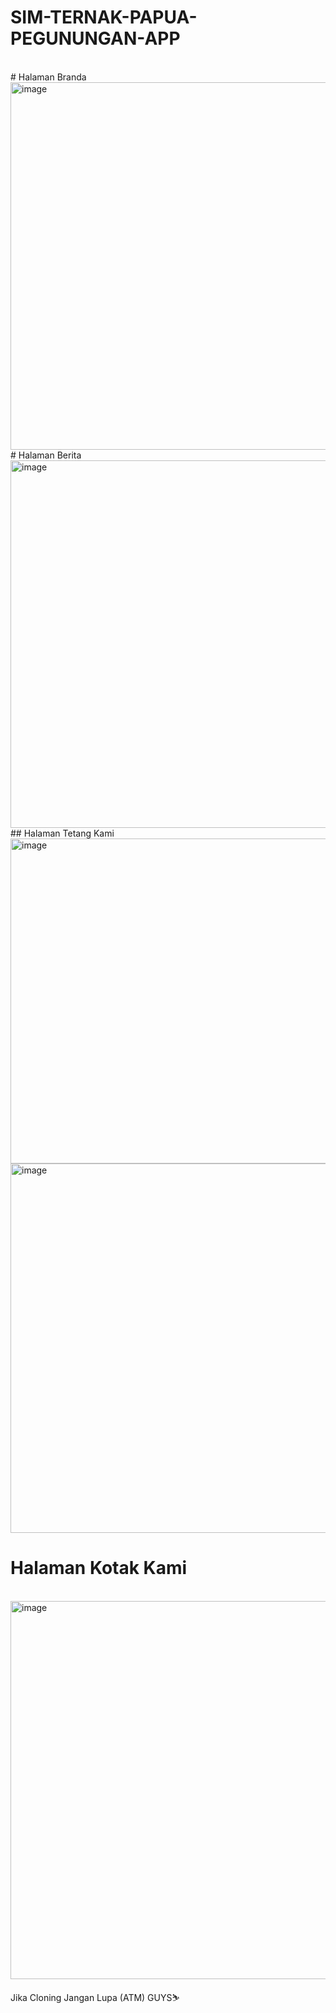 # SIM-TERNAK-PAPUA-PEGUNUNGAN-APP

<br>
# Halaman Branda
<br>
<img width="1050" height="588" alt="image" src="https://github.com/user-attachments/assets/023a964f-282f-40b6-8502-cff20ad6dd17" />

<br>
# Halaman Berita
<br>
<img width="1049" height="588" alt="image" src="https://github.com/user-attachments/assets/fccd60e6-66fd-4cd7-90d8-6bc947450a03" />

<br>
## Halaman Tetang Kami
<br>
<img width="1038" height="520" alt="image" src="https://github.com/user-attachments/assets/5cdeff0e-c11b-4ddf-ad2c-bfc57299db55" />
<br>
<img width="1050" height="591" alt="image" src="https://github.com/user-attachments/assets/627e7999-2f25-4a4c-a13a-99820002420f" />
<br>

# Halaman Kotak Kami
<br>
<img width="853" height="605" alt="image" src="https://github.com/user-attachments/assets/5d8a6774-27a4-4227-8c47-074eceac1bfb" />

<br>

Jika Cloning Jangan Lupa (ATM) GUYS⛷️





